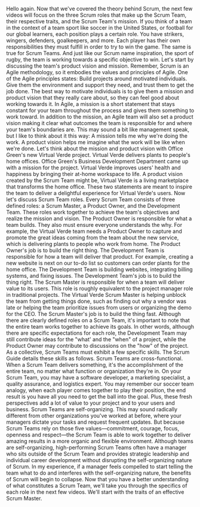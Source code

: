Hello again. Now that we've covered the theory behind Scrum, the next few videos
will focus on the three Scrum roles that make up the Scrum Team, their
respective traits, and the Scrum Team's mission. If you think of a team in the
context of a team sport like soccer in the United States, or football for our
global learners, each position plays a certain role. You have strikers, wingers,
defenders, goalkeepers, and more. Each player has their own responsibilities
they must fulfill in order to try to win the game. The same is true for Scrum
Teams. And just like our Scrum name inspiration, the sport of rugby, the team is
working towards a specific objective to win. Let's start by discussing the
team's product vision and mission. Remember, Scrum is an Agile methodology, so
it embodies the values and principles of Agile. One of the Agile principles
states: Build projects around motivated individuals. Give them the environment
and support they need, and trust them to get the job done. The best way to
motivate individuals is to give them a mission and product vision that they
really care about, so they can feel good about working towards it. In Agile, a
mission is a short statement that stays constant for your team throughout the
process and gives them something to work toward. In addition to the mission, an
Agile team will also set a product vision making it clear what outcomes the team
is responsible for and where your team's boundaries are. This may sound a bit
like management speak, but I like to think about it this way: A mission tells me
why we're doing the work. A product vision helps me imagine what the work will
be like when we're done. Let's think about the mission and product vision with
Office Green's new Virtual Verde project. Virtual Verde delivers plants to
people's home offices. Office Green's Business Development Department came up
with a mission for the project. Virtual Verde improves users' health and
happiness by bringing their at-home workspace to life. A product vision created
by the Scrum Team might be, Virtual Verde is a living marketplace that
transforms the home office. These two statements are meant to inspire the team
to deliver a delightful experience for Virtual Verde's users. Now let's discuss
Scrum Team roles. Every Scrum Team consists of three defined roles: a Scrum
Master, a Product Owner, and the Development Team. These roles work together to
achieve the team's objectives and realize the mission and vision. The Product
Owner is responsible for what a team builds. They also must ensure everyone
understands the why. For example, the Virtual Verde team needs a Product Owner
to capture and promote the great ideas coming from the team about the new
service, which is delivering plants to people who work from home. The Product
Owner's job is to build the right thing. The Development Team is responsible for
how a team will deliver that product. For example, creating a new website is
next on our to-do list so customers can order plants for the home office. The
Development Team is building websites, integrating billing systems, and fixing
issues. The Development Team's job is to build the thing right. The Scrum Master
is responsible for when a team will deliver value to its users. This role is
roughly equivalent to the project manager role in traditional projects. The
Virtual Verde Scrum Master is helping unblock the team from getting things done,
such as finding out why a vendor was late or helping the team prioritize issues
from users or organizing the demo for the CEO. The Scrum Master's job is to
build the thing fast. Although there are clearly defined roles on a Scrum Team,
it's important to note that the entire team works together to achieve its goals.
In other words, although there are specific expectations for each role, the
Development Team may still contribute ideas for the "what' and the "when" of a
project, while the Product Owner may contribute to discussions on the "how" of
the project. As a collective, Scrum Teams must exhibit a few specific skills.
The Scrum Guide details these skills as follows. Scrum Teams are
cross-functional. When a Scrum Team delivers something, it's the accomplishment
of the entire team, no matter what function or organization they're in. On your
Scrum Team, you may have a software developer, a marketing specialist, a quality
assurance, and logistics expert. You may remember our soccer team analogy, when
each player comes together to play their position, the end result is you have
all you need to get the ball into the goal. Plus, these fresh perspectives add a
lot of value to your project and to your users and business. Scrum Teams are
self-organizing. This may sound radically different from other organizations
you've worked at before, where your managers dictate your tasks and request
frequent updates. But because Scrum Teams rely on those five values—commitment,
courage, focus, openness and respect—the Scrum Team is able to work together to
deliver amazing results in a more organic and flexible environment. Although
teams are self-organizing, high-performing Scrum Teams often have a manager who
sits outside of the Scrum Team and provides strategic leadership and individual
career development without disrupting the self-organizing nature of Scrum. In my
experience, if a manager feels compelled to start telling the team what to do
and interferes with the self-organizing nature, the benefits of Scrum will begin
to collapse. Now that you have a better understanding of what constitutes a
Scrum Team, we'll take you through the specifics of each role in the next few
videos. We'll start with the traits of an effective Scrum Master.
